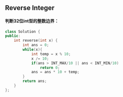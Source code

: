 ## Reverse Integer

#### 判断32位int型的整数边界：

```c++
class Solution {
public:
    int reverse(int x) {
        int ans = 0;
        while(x){
            int temp = x % 10;
            x /= 10;
            if(ans > INT_MAX/10 || ans < INT_MIN/10)
                return 0;
            ans = ans * 10 + temp;
        }
        return ans;
    }
};
```

